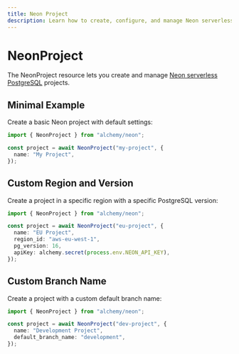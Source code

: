 ```yaml
---
title: Neon Project
description: Learn how to create, configure, and manage Neon serverless Postgres projects and databases using Alchemy.
---
```


# NeonProject

The NeonProject resource lets you create and manage [Neon serverless PostgreSQL](https://neon.tech) projects.

## Minimal Example

Create a basic Neon project with default settings:

```ts
import { NeonProject } from "alchemy/neon";

const project = await NeonProject("my-project", {
  name: "My Project",
});
```

## Custom Region and Version

Create a project in a specific region with a specific PostgreSQL version:

```ts
import { NeonProject } from "alchemy/neon";

const project = await NeonProject("eu-project", {
  name: "EU Project",
  region_id: "aws-eu-west-1",
  pg_version: 16,
  apiKey: alchemy.secret(process.env.NEON_API_KEY),
});
```

## Custom Branch Name

Create a project with a custom default branch name:

```ts
import { NeonProject } from "alchemy/neon";

const project = await NeonProject("dev-project", {
  name: "Development Project",
  default_branch_name: "development",
});
```
